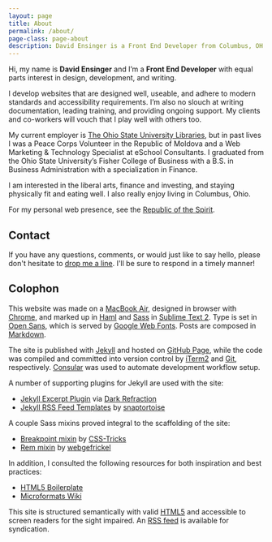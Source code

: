 ```yaml
---
layout: page
title: About
permalink: /about/
page-class: page-about
description: David Ensinger is a Front End Developer from Columbus, OH
---
```


Hi, my name is __David Ensinger__ and I’m a __Front End Developer__ with equal parts interest in design, development, and writing.

I develop websites that are designed well, useable, and adhere to modern standards and accessibility requirements. I’m also no slouch at writing documentation, leading training, and providing ongoing support. My clients and co-workers will vouch that I play well with others too.

My current employer is [The Ohio State University Libraries](http://library.osu.edu/), but in past lives I was a Peace Corps Volunteer in the Republic of Moldova and a Web Marketing & Technology Specialist at eSchool Consultants. I graduated from the Ohio State University’s Fisher College of Business with a B.S. in Business Administration with a specialization in Finance.

I am interested in the liberal arts, finance and investing, and staying physically fit and eating well. I also really enjoy living in Columbus, Ohio.

For my personal web presence, see the [Republic of the Spirit](http://www.republicofthespirit.com/).

## Contact

If you have any questions, comments, or would just like to say hello, please don't hesitate to [drop me a line](mailto:hello@davidensinger.com). I'll be sure to respond in a timely manner!

## Colophon

This website was made on a [MacBook Air](http://www.apple.com/macbookair/), designed in browser with [Chrome](http://www.google.com/chrome/), and marked up in [Haml](http://haml.info/) and [Sass](http://sass-lang.com/) in [Sublime Text 2](http://www.sublimetext.com/). Type is set in [Open Sans](http://www.google.com/webfonts/specimen/Open+Sans), which is served by [Google Web Fonts](http://www.google.com/webfonts). Posts are composed in [Markdown](http://daringfireball.net/projects/markdown/).

The site is published with [Jekyll](http://jekyllrb.com/) and hosted on [GitHub Page](http://pages.github.com/), while the code was compiled and committed into version control by [iTerm2](http://www.iterm2.com/) and [Git](http://git-scm.com/), respectively. [Consular](https://github.com/achiu/consular) was used to automate development workflow setup.

A number of supporting plugins for Jekyll are used with the site:

- [Jekyll Excerpt Plugin](http://blog.darkrefraction.com/2012/jekyll-excerpt-plugin.html) via [Dark Refraction](http://blog.darkrefraction.com/)
- [Jekyll RSS Feed Templates](https://github.com/snaptortoise/jekyll-rss-feeds) by [snaptortoise](https://github.com/snaptortoise/)

A couple Sass mixins proved integral to the scaffolding of the site:

- [Breakpoint mixin](http://css-tricks.com/media-queries-sass-3-2-and-codekit/) by [CSS-Tricks](http://css-tricks.com/)
- [Rem mixin](https://gist.github.com/webgefrickel/4530526) by [webgefrickel](https://github.com/webgefrickel)

In addition, I consulted the following resources for both inspiration and best practices:

- [HTML5 Boilerplate](http://html5boilerplate.com/)
- [Microformats Wiki](http://microformats.org/wiki/)

This site is structured semantically with valid [HTML5](http://www.w3.org/TR/html5/) and accessible to screen readers for the sight impaired. An [RSS feed](/feed.xml) is available for syndication.